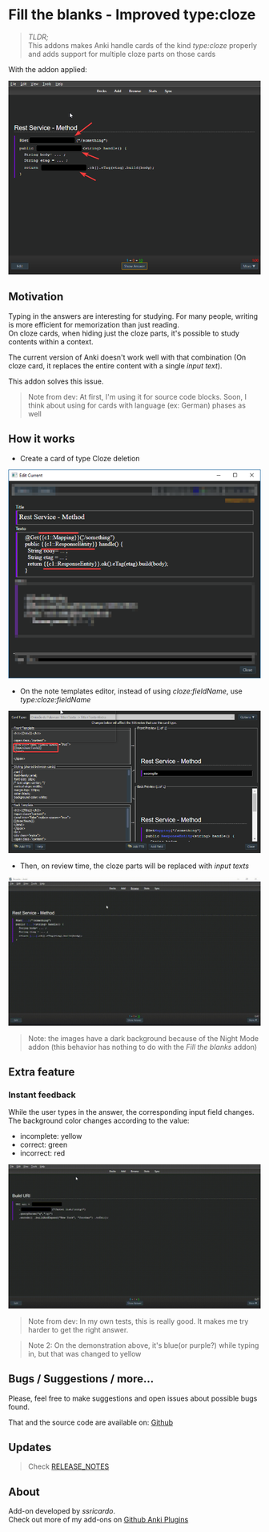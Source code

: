 # Fill the blanks - Improved type:cloze

> *TLDR;*  
> This addons makes Anki handle cards of the kind *type:cloze* properly and adds support for multiple cloze parts on those cards

With the addon applied:  

![Fill the blanks](doc/review-inputs.png)

## Motivation

Typing in the answers are interesting for studying. For many people, writing is more efficient for memorization than just reading.  
On cloze cards, when hiding just the cloze parts, it's possible to study contents within a context.  

The current version of Anki doesn't work well with that combination (On cloze card, it replaces the entire content with a single *input text*).  

This addon solves this issue.  

> Note from dev: At first, I'm using it for source code blocks. Soon, I think about using for cards with language (ex: German) phases as well

## How it works

* Create a card of type Cloze deletion

![Card editor with cloze](doc/cloze-card.png)

* On the note templates editor, instead of using *cloze:fieldName*, use *type:cloze:fieldName*

![The card template editor](doc/card-template.png)

* Then, on review time, the cloze parts will be replaced with *input texts*

![Modifying to use the addon](doc/from-cloze-to-input.gif)

> Note: the images have a dark background because of the Night Mode addon (this behavior has nothing to do with the *Fill the blanks* addon)

## Extra feature

### Instant feedback

While the user types in the answer, the corresponding input field changes.  
The background color changes according to the value:  

* incomplete: yellow
* correct: green
* incorrect: red

![Feedback](doc/intant-feedback.gif)

> Note from dev: In my own tests, this is really good. It makes me try harder to get the right answer.

> Note 2: On the demonstration above, it's blue(or purple?) while typing in, but that was changed to yellow

## Bugs / Suggestions / more...

Please, feel free to make suggestions and open issues about possible bugs found.  

That and the source code are available on: [Github](https://github.com/ssricardo/anki-plugins/tree/master/fill-the-blanks)

## Updates

> Check [RELEASE_NOTES](RELEASE_NOTES.md)

## About

Add-on developed by *ssricardo*.  
Check out more of my add-ons on [Github Anki Plugins](https://github.com/ssricardo/anki-plugins)